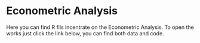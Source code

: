# Econometric Analysis

Here you can find R fils incentrate on the Econometric Analysis.
To open the works just click the link below, you can find both data and code.




